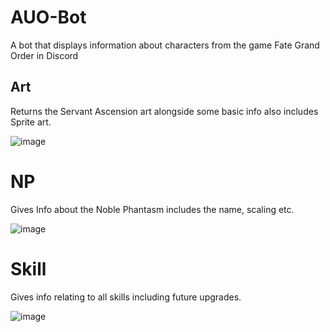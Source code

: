 # AUO-Bot
A bot that displays information about characters from the game Fate Grand Order in Discord
## Art
Returns the Servant Ascension art alongside some basic info also includes Sprite art.

![image](https://user-images.githubusercontent.com/105987356/205289616-6c721717-2875-4724-8a2e-9395f61af148.png)

# NP
Gives Info about the Noble Phantasm includes the name, scaling etc.

![image](https://user-images.githubusercontent.com/105987356/205289954-94f5c95f-c846-4c9f-b8b1-3c526d1279d6.png)

# Skill
Gives info relating to all skills including future upgrades.

![image](https://user-images.githubusercontent.com/105987356/205290213-e37e398d-f78c-4487-adf1-13d6edbbeb20.png)

